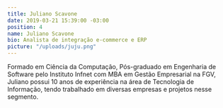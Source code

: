 ```yaml
---
title: Juliano Scavone
date: 2019-03-21 15:39:00 -03:00
position: 4
name: Juliano Scavone
bio: Analista de integração e-commerce e ERP
picture: "/uploads/juju.png"
---
```


Formado em Ciência da Computação, Pós-graduado em Engenharia de Software pelo Instituto Infnet com MBA em Gestão Empresarial na FGV, Juliano possui 10 anos de experiência na área de Tecnologia de Informação, tendo trabalhado em diversas empresas e projetos nesse segmento.

